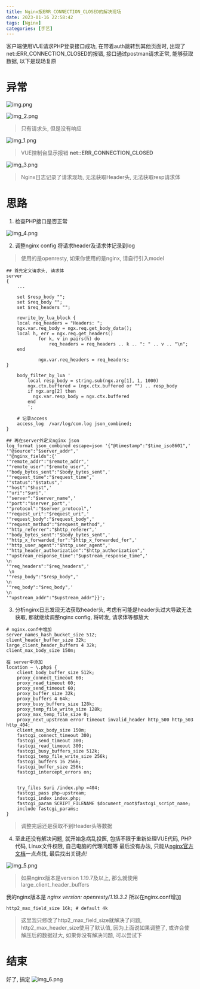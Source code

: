 ```yaml
---
title: Nginx报ERR_CONNECTION_CLOSED的解决现场
date: 2023-01-16 22:58:42
tags: [Nginx]
categories: [手艺]
---
```

客户端使用VUE请求PHP登录接口成功, 在带着auth跳转到其他页面时, 出现了net::ERR_CONNECTION_CLOSED的报错, 接口通过postman请求正常, 能够获取数据, 以下是现场复原

<!--more-->
# 异常
![img.png](img.png)

![img_2.png](img_2.png)
> 只有请求头, 但是没有响应

![img_1.png](img_1.png)
> VUE控制台显示报错 **net::ERR_CONNECTION_CLOSED**

![img_3.png](img_3.png)
> Nginx日志记录了请求现场, 无法获取Header头, 无法获取resp请求体

# 思路

1. 检查PHP接口是否正常

![img_4.png](img_4.png)

2. 调整nginx config 将请求header及请求体记录到log

> 使用的是openresty, 如果你使用的是nginx, 请自行引入model
```nginx
## 首先定义请求头, 请求体
server
{
    ...

    set $resp_body "";
    set $req_body "";
    set $req_headers "";

    rewrite_by_lua_block {
    local req_headers = "Headers: ";
    ngx.var.req_body = ngx.req.get_body_data();
    local h, err = ngx.req.get_headers()
            for k, v in pairs(h) do
                req_headers = req_headers .. k .. ": " .. v .. "\n";
    end

            ngx.var.req_headers = req_headers;
}

    body_filter_by_lua '
        local resp_body = string.sub(ngx.arg[1], 1, 1000)
        ngx.ctx.buffered = (ngx.ctx.buffered or "") .. resp_body
        if ngx.arg[2] then
          ngx.var.resp_body = ngx.ctx.buffered
        end
        ';
    
    # 记录access
    access_log  /var/log/com.log json_combined;
}

## 再在server外定义nginx json
log_format json_combined escape=json '{"@timestamp":"$time_iso8601",'
'"@source":"$server_addr",'
'"@nginx_fields":{'
'"remote_addr":"$remote_addr",'
'"remote_user":"$remote_user",'
'"body_bytes_sent":"$body_bytes_sent",'
'"request_time":"$request_time",'
'"status":"$status",'
'"host":"$host",'
'"uri":"$uri",'
'"server":"$server_name",'
'"port":"$server_port",'
'"protocol":"$server_protocol",'
'"request_uri":"$request_uri",'
'"request_body":"$request_body",'
'"request_method":"$request_method",'
'"http_referrer":"$http_referer",'
'"body_bytes_sent":"$body_bytes_sent",'
'"http_x_forwarded_for":"$http_x_forwarded_for",'
'"http_user_agent":"$http_user_agent",'
'"http_header_authorization":"$http_authorization",'
'"upstream_response_time":"$upstream_response_time",'
\n
'"req_headers":"$req_headers",'
 \n
'"resp_body":"$resp_body",'
\n
'"req_body":"$req_body",'
\n
'"upstream_addr":"$upstream_addr"}}';
```

3. 分析nginx日志发现无法获取header头, 考虑有可能是header头过大导致无法获取, 那就继续调整nginx config, 将转发, 请求体等都放大

```nginx
# nginx.conf中增加
server_names_hash_bucket_size 512;
client_header_buffer_size 32k;
large_client_header_buffers 4 32k;
client_max_body_size 150m;

在 server中添加
location ~ \.php$ {
    client_body_buffer_size 512k;
    proxy_connect_timeout 60;
    proxy_read_timeout 60;
    proxy_send_timeout 60;
    proxy_buffer_size 32k;
    proxy_buffers 4 64k;
    proxy_busy_buffers_size 128k;
    proxy_temp_file_write_size 128k;
    proxy_max_temp_file_size 0;
    proxy_next_upstream error timeout invalid_header http_500 http_503 http_404;
    client_max_body_size 150m;
    fastcgi_connect_timeout 300;
    fastcgi_send_timeout 300;
    fastcgi_read_timeout 300;
    fastcgi_busy_buffers_size 512k;
    fastcgi_temp_file_write_size 256k;
    fastcgi_buffers 16 256k;
    fastcgi_buffer_size 256k;
    fastcgi_intercept_errors on;


    try_files $uri /index.php =404;
    fastcgi_pass php-upstream;
    fastcgi_index index.php;
    fastcgi_param SCRIPT_FILENAME $document_root$fastcgi_script_name;
    include fastcgi_params;
}

```
> 调整完后还是获取不到Header头等数据

4. 至此还没有解决问题, 就开始急病乱投医, 包括不限于重新处理VUE代码, PHP代码, Linux文件权限, 自己电脑的代理问题等
最后没有办法, 只能从[nginx官方文档]一点点找, 最后找出关键点!

![img_5.png](img_5.png)

> 如果nginx版本是version 1.19.7及以上, 那么就使用large_client_header_buffers

我的nginx版本是 _nginx version: openresty/1.19.3.2_
所以在nginx.conf增加
```nginx
http2_max_field_size 16k; # default 4k
```
> 这里我只修改了http2_max_field_size就解决了问题, http2_max_header_size使用了默认值, 因为上面说如果调整了, 或许会使解压后的数据过大, 如果你没有解决问题, 可以尝试下

# 结束
好了, 搞定
![img_6.png](img_6.png)

[nginx官方文档]: https://nginx.org/en/docs/http/ngx_http_v2_module.html


